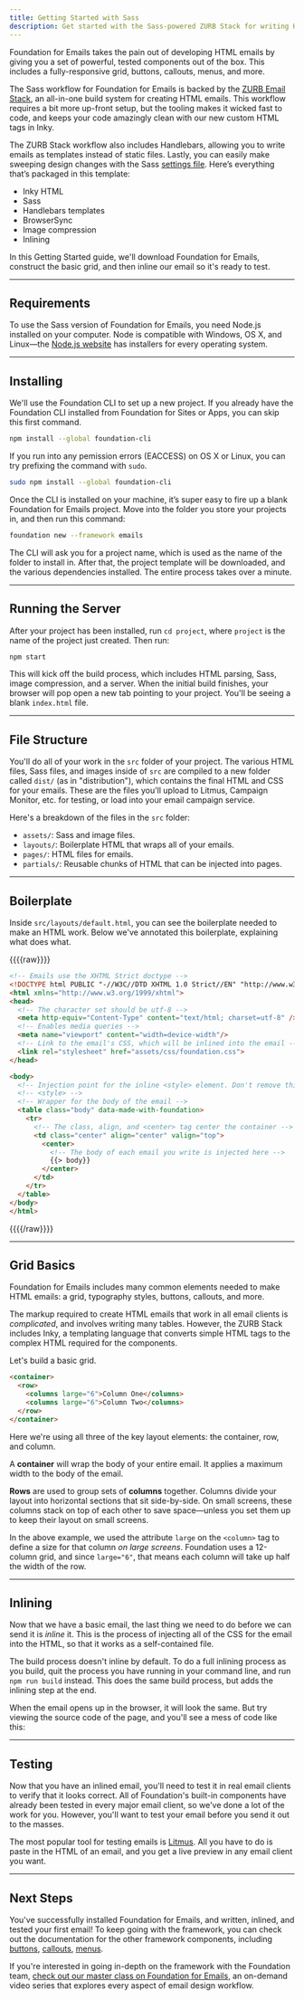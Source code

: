 ```yaml
---
title: Getting Started with Sass
description: Get started with the Sass-powered ZURB Stack for writing HTML emails.
---
```


Foundation for Emails takes the pain out of developing HTML emails by giving you a set of powerful, tested components out of the box. This includes a fully-responsive grid, buttons, callouts, menus, and more.

The Sass workflow for Foundation for Emails is backed by the [ZURB Email Stack](zurb-stack.html), an all-in-one build system for creating HTML emails. This workflow requires a bit more up-front setup, but the tooling makes it wicked fast to code, and keeps your code amazingly clean with our new custom HTML tags in Inky.

The ZURB Stack workflow also includes Handlebars, allowing you to write emails as templates instead of static files. Lastly, you can easily make sweeping design changes with the Sass [settings file](sass.html#the-settings-file). Here’s everything that’s packaged in this template:

- Inky HTML
- Sass
- Handlebars templates
- BrowserSync
- Image compression
- Inlining

In this Getting Started guide, we'll download Foundation for Emails, construct the basic grid, and then inline our email so it's ready to test.

---

## Requirements

To use the Sass version of Foundation for Emails, you need Node.js installed on your computer. Node is compatible with Windows, OS X, and Linux&mdash;the [Node.js website](https://nodejs.org/) has installers for every operating system.

---

## Installing

We'll use the Foundation CLI to set up a new project. If you already have the Foundation CLI installed from Foundation for Sites or Apps, you can skip this first command.

```bash
npm install --global foundation-cli
```

If you run into any pemission errors (EACCESS) on OS X or Linux, you can try prefixing the command with `sudo`.

```bash
sudo npm install --global foundation-cli
```

Once the CLI is installed on your machine, it’s super easy to fire up a blank Foundation for Emails project. Move into the folder you store your projects in, and then run this command:

```bash
foundation new --framework emails
```

The CLI will ask you for a project name, which is used as the name of the folder to install in. After that, the project template will be downloaded, and the various dependencies installed. The entire process takes over a minute.

---

## Running the Server

After your project has been installed, run `cd project`, where `project` is the name of the project just created. Then run:

```bash
npm start
```

This will kick off the build process, which includes HTML parsing, Sass, image compression, and a server. When the initial build finishes, your browser will pop open a new tab pointing to your project. You'll be seeing a blank `index.html` file.

---

## File Structure

You'll do all of your work in the `src` folder of your project. The various HTML files, Sass files, and images inside of `src` are compiled to a new folder called `dist/` (as in "distribution"), which contains the final HTML and CSS for your emails. These are the files you'll upload to Litmus, Campaign Monitor, etc. for testing, or load into your email campaign service.

Here's a breakdown of the files in the `src` folder:

- `assets/`: Sass and image files.
- `layouts/`: Boilerplate HTML that wraps all of your emails.
- `pages/`: HTML files for emails.
- `partials/`: Reusable chunks of HTML that can be injected into pages.

---

## Boilerplate

Inside `src/layouts/default.html`, you can see the boilerplate needed to make an HTML work. Below we've annotated this boilerplate, explaining what does what.

{{{{raw}}}}

```html
<!-- Emails use the XHTML Strict doctype -->
<!DOCTYPE html PUBLIC "-//W3C//DTD XHTML 1.0 Strict//EN" "http://www.w3.org/TR/xhtml1/DTD/xhtml1-strict.dtd">
<html xmlns="http://www.w3.org/1999/xhtml">
<head>
  <!-- The character set should be utf-8 -->
  <meta http-equiv="Content-Type" content="text/html; charset=utf-8" />
  <!-- Enables media queries -->
  <meta name="viewport" content="width=device-width"/>
  <!-- Link to the email's CSS, which will be inlined into the email -->
  <link rel="stylesheet" href="assets/css/foundation.css">
</head>

<body>
  <!-- Injection point for the inline <style> element. Don't remove this comment! -->
  <!-- <style> -->
  <!-- Wrapper for the body of the email -->
  <table class="body" data-made-with-foundation>
    <tr>
      <!-- The class, align, and <center> tag center the container -->
      <td class="center" align="center" valign="top">
        <center>
          <!-- The body of each email you write is injected here -->
          {{> body}}
        </center>
      </td>
    </tr>
  </table>
</body>
</html>
```

{{{{/raw}}}}

---

## Grid Basics

Foundation for Emails includes many common elements needed to make HTML emails: a grid, typography styles, buttons, callouts, and more.

The markup required to create HTML emails that work in all email clients is *complicated*, and involves writing many tables. However, the ZURB Stack includes Inky, a templating language that converts simple HTML tags to the complex HTML required for the components.

Let's build a basic grid.

```html
<container>
  <row>
    <columns large="6">Column One</columns>
    <columns large="6">Column Two</columns>
  </row>
</container>
```

Here we're using all three of the key layout elements: the container, row, and column.

A **container** will wrap the body of your entire email. It applies a maximum width to the body of the email.

**Rows** are used to group sets of **columns** together. Columns divide your layout into horizontal sections that sit side-by-side. On small screens, these columns stack on top of each other to save space&mdash;unless you set them up to keep their layout on small screens.

In the above example, we used the attribute `large` on the `<column>` tag to define a size for that column *on large screens*. Foundation uses a 12-column grid, and since `large="6"`, that means each column will take up half the width of the row.

---

## Inlining

Now that we have a basic email, the last thing we need to do before we can send it is *inline* it. This is the process of injecting all of the CSS for the email into the HTML, so that it works as a self-contained file.

The build process doesn't inline by default. To do a full inlining process as you build, quit the process you have running in your command line, and run `npm run build` instead. This does the same build process, but adds the inlining step at the end.

When the email opens up in the browser, it will look the same. But try viewing the source code of the page, and you'll see a mess of code like this:

---

## Testing

Now that you have an inlined email, you'll need to test it in real email clients to verify that it looks correct. All of Foundation's built-in components have already been tested in every major email client, so we've done a lot of the work for you. However, you'll want to test your email before you send it out to the masses.

The most popular tool for testing emails is [Litmus](https://litmus.com/). All you have to do is paste in the HTML of an email, and you get a live preview in any email client you want.

---

## Next Steps

You've successfully installed Foundation for Emails, and written, inlined, and tested your first email! To keep going with the framework, you can check out the documentation for the other framework components, including [buttons](button.html), [callouts](callout.html), [menus](menu.html).

If you're interested in going in-depth on the framework with the Foundation team, [check out our master class on Foundation for Emails](http://zurb.com/university/responsive-emails-foundation), an on-demand video series that explores every aspect of email design workflow.
